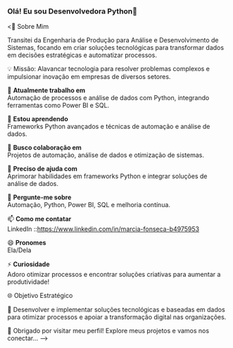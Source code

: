 ### Olá! Eu sou Desenvolvedora Python👋

<🌟 Sobre Mim

Transitei da Engenharia de Produção para Análise e Desenvolvimento de Sistemas, focando em criar soluções tecnológicas para transformar dados em decisões estratégicas e automatizar processos.

💡 Missão: Alavancar tecnologia para resolver problemas complexos e impulsionar inovação em empresas de diversos setores.

🔭 **Atualmente trabalho em**  
Automação de processos e análise de dados com Python, integrando ferramentas como Power BI e SQL.

🌱 **Estou aprendendo**  
Frameworks Python avançados e técnicas de automação e análise de dados.

👯 **Busco colaboração em**  
Projetos de automação, análise de dados e otimização de sistemas.

🤔 **Preciso de ajuda com**  
Aprimorar habilidades em frameworks Python e integrar soluções de análise de dados.

💬 **Pergunte-me sobre**  
Automação, Python, Power BI, SQL e melhoria contínua.

📫 **Como me contatar**  
 LinkedIn ::https://www.linkedin.com/in/marcia-fonseca-b4975953

😄 **Pronomes**  
Ela/Dela

⚡ **Curiosidade**  
Adoro otimizar processos e encontrar soluções criativas para aumentar a produtividade!

🌐 Objetivo Estratégico

💼 Desenvolver e implementar soluções tecnológicas e baseadas em dados para otimizar processos e apoiar a transformação digital nas organizações.


🌟 Obrigado por visitar meu perfil! Explore meus projetos e vamos nos conectar...
-->
